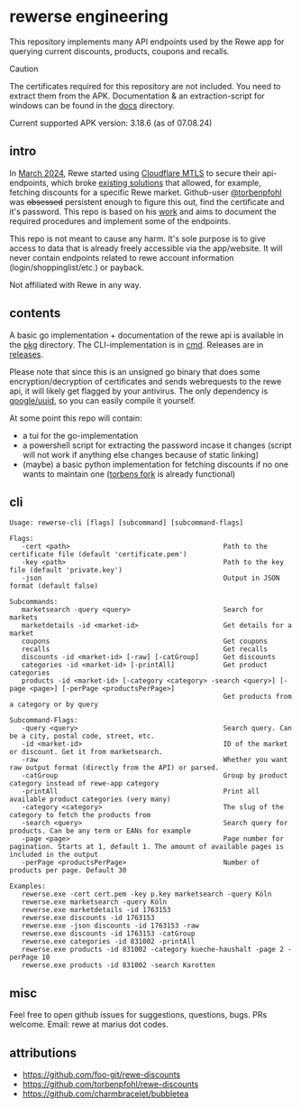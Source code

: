 # rewerse engineering

This repository implements many API endpoints used by the Rewe app for querying current discounts, products, coupons and recalls. 

> [!CAUTION]
> The certificates required for this repository are not included. You need to extract them from the APK. Documentation & an extraction-script for windows can be found in the [docs](./docs) directory.

Current supported APK version: 3.18.6 (as of 07.08.24)

## intro

In [March 2024](https://github.com/foo-git/rewe-discounts/issues/19), Rewe started
using [Cloudflare MTLS](https://www.cloudflare.com/learning/access-management/what-is-mutual-tls/) to secure their api-endpoints, which
broke [existing solutions](https://github.com/foo-git/rewe-discounts) that allowed, for example, fetching discounts for a specific Rewe market.
Github-user [@torbenpfohl](https://github.com/torbenpfohl) was ~~obsessed~~ persistent enough to figure this out, find the certificate and it's password. This repo is based on
his [work](https://github.com/torbenpfohl/rewe-discounts/blob/requests_based/how%20to%20get%20private.pem%20and%20private.key.txt) and aims to document the required procedures and implement some of the endpoints.

This repo is not meant to cause any harm. It's sole purpose is to give access to data that is already freely
accessible via the app/website. It will never contain endpoints related to rewe account information (login/shoppinglist/etc.) or payback.

Not affiliated with Rewe in any way.

## contents

A basic go implementation + documentation of the rewe api is available in the [pkg](pkg) directory. The CLI-implementation is in [cmd](cmd). Releases are in [releases](https://github.com/ByteSizedMarius/rewerse-engineering/releases). 

Please note that since this is an unsigned go binary that does some encryption/decryption of certificates and sends webrequests to the rewe api, it will likely get flagged by your antivirus. The only dependency is [google/uuid](https://github.com/google/uuid), so you can easily compile it yourself.

At some point this repo will contain:
- a tui for the go-implementation
- a powershell script for extracting the password incase it changes (script will not work if anything else changes because of static linking)
- (maybe) a basic python implementation for fetching discounts if no one wants to maintain one ([torbens fork](https://github.com/torbenpfohl/rewe-discounts) is already functional)

## cli

```
Usage: rewerse-cli [flags] [subcommand] [subcommand-flags]

Flags:
   -cert <path>                                      Path to the certificate file (default 'certificate.pem')
   -key <path>                                       Path to the key file (default 'private.key')
   -json                                             Output in JSON format (default false)

Subcommands:
   marketsearch -query <query>                       Search for markets
   marketdetails -id <market-id>                     Get details for a market
   coupons                                           Get coupons
   recalls                                           Get recalls
   discounts -id <market-id> [-raw] [-catGroup]      Get discounts
   categories -id <market-id> [-printAll]            Get product categories
   products -id <market-id> [-category <category> -search <query>] [-page <page>] [-perPage <productsPerPage>]
                                                     Get products from a category or by query

Subcommand-Flags:
   -query <query>                                    Search query. Can be a city, postal code, street, etc.
   -id <market-id>                                   ID of the market or discount. Get it from marketsearch.
   -raw                                              Whether you want raw output format (directly from the API) or parsed.
   -catGroup                                         Group by product category instead of rewe-app category
   -printAll                                         Print all available product categories (very many)
   -category <category>                              The slug of the category to fetch the products from
   -search <query>                                   Search query for products. Can be any term or EANs for example
   -page <page>                                      Page number for pagination. Starts at 1, default 1. The amount of available pages is included in the output
   -perPage <productsPerPage>                        Number of products per page. Default 30

Examples:
   rewerse.exe -cert cert.pem -key p.key marketsearch -query Köln
   rewerse.exe marketsearch -query Köln
   rewerse.exe marketdetails -id 1763153
   rewerse.exe discounts -id 1763153
   rewerse.exe -json discounts -id 1763153 -raw
   rewerse.exe discounts -id 1763153 -catGroup
   rewerse.exe categories -id 831002 -printAll
   rewerse.exe products -id 831002 -category kueche-haushalt -page 2 -perPage 10
   rewerse.exe products -id 831002 -search Karotten
```

## misc

Feel free to open github issues for suggestions, questions, bugs. PRs welcome. Email: rewe at marius dot codes.

## attributions

- https://github.com/foo-git/rewe-discounts
- https://github.com/torbenpfohl/rewe-discounts
- https://github.com/charmbracelet/bubbletea
